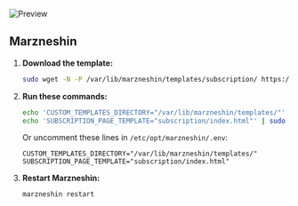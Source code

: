 ![Preview](preview.png)

## Marzneshin

1. **Download the template:**
   ```sh
   sudo wget -N -P /var/lib/marzneshin/templates/subscription/ https://raw.githubusercontent.com/erfjab/ClockSub/refs/heads/main/marzneshin/index.html
   ```

2. **Run these commands:**
   ```sh
   echo 'CUSTOM_TEMPLATES_DIRECTORY="/var/lib/marzneshin/templates/"' | sudo tee -a /etc/opt/marzneshin/.env
   echo 'SUBSCRIPTION_PAGE_TEMPLATE="subscription/index.html"' | sudo tee -a /etc/opt/marzneshin/.env
   ```
   Or uncomment these lines in `/etc/opt/marzneshin/.env`:
   ```
   CUSTOM_TEMPLATES_DIRECTORY="/var/lib/marzneshin/templates/"
   SUBSCRIPTION_PAGE_TEMPLATE="subscription/index.html"
   ```

3. **Restart Marzneshin:**
   ```sh
   marzneshin restart
   ```

